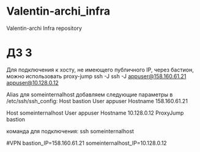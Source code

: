 # Valentin-archi_infra
Valentin-archi Infra repository
# ДЗ 3
Для подключения к хосту, не имеющего публичного IP, через бастион, можно использовать proxy-jump ssh -J <bastion> <someinternalhost>
ssh -J appuser@158.160.61.21 appuser@10.128.0.12

Alias для someinternalhost
добавляем следующие параметры в /etc/ssh/ssh_config:
Host bastion
  User appuser
  Hostname 158.160.61.21

Host someinternalhost
  User appuser
  Hostname 10.128.0.12
  ProxyJump bastion

команда для подключения:
ssh someinternalhost

#VPN
bastion_IP=158.160.61.21
someinternalhost_IP=10.128.0.12
